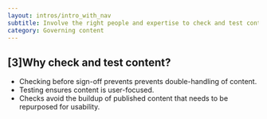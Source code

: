 ```yaml
---
layout: intros/intro_with_nav
subtitle: Involve the right people and expertise to check and test content quality, and revise before sending for final sign off.
category: Governing content
---
```

## [3]Why check and test content?  
- Checking before sign-off prevents prevents double-handling of content.
- Testing ensures content is user-focused.
- Checks avoid the buildup of published content that needs to be repurposed for usability.
